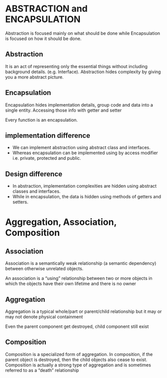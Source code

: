 # ABSTRACTION and ENCAPSULATION

Abstraction is focused mainly on what should be done while Encapsulation is focused on how it should be done. 

## Abstraction
It is an act of representing only the essential things without including background details. (e.g. Interface). Abstraction hides complexity by giving you a more abstract picture.

## Encapsulation
Encapsulation hides implementation details, group code and data into a single entity. Accessing those info with getter and setter

Every function is an encapsulation. 

## implementation difference
- We can implement abstraction using abstract class and interfaces.	
- Whereas encapsulation can be implemented using by access modifier i.e. private, protected and public.

## Design difference
- In abstraction, implementation complexities are hidden using abstract classes and interfaces.	
- While in encapsulation, the data is hidden using methods of getters and setters.


# Aggregation, Association, Composition
## Association 
Association is a semantically weak relationship (a semantic dependency) between otherwise unrelated objects. 

An association is a “using” relationship between two or more objects in which the objects have their own lifetime and there is no owner

## Aggregation
Aggregation is a typical whole/part or parent/child relationship but it may or may not denote physical containment

Even the parent component get destroyed, child component still exist

## Composition
Composition is a specialized form of aggregation. In composition, if the parent object is destroyed, then the child objects also cease to exist. Composition is actually a strong type of aggregation and is sometimes referred to as a “death” relationship
